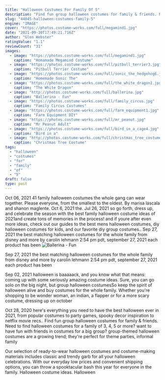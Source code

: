 ```yaml
---
title: "Halloween Costumes For Family Of 5"
description: "Find fun group halloween costumes for family & friends. Need to find halloween costumes for a family of 3, 4, 5 or more? want to have fun with friends in costumes for a big group? group-themed halloween costumes are a growing trend; they're perfect for theme parties, informal family"
slug: "44845-halloween-costumes-family-5"
engine: "IMAGE"
cover: "https://photos.costume-works.com/full/megamind1.jpg"
date: "2021-09-30T17:49:21.716Z"
author: "Glen Webster"
ratingValue: "1.1"
reviewCount: "31"
images:
  - image: "https://photos.costume-works.com/full/megamind1.jpg"
    caption: "Homamade Megamind Costume"
  - image: "https://photos.costume-works.com/full/pitbull_terrier3.jpg"
    caption: "Pitbull Terrier Costume"
  - image: "https://photos.costume-works.com/full/sonic_the_hedgehog6.jpg"
    caption: "Homemade Sonic The"
  - image: "https://photos.costume-works.com/full/the_white_dragon1.jpg"
    caption: "The White Dragon"
  - image: "http://photos.costume-works.com/full/ballerina.jpg"
    caption: "Ballerina - Fun"
  - image: "https://photos.costume-works.com/full/family_circus.jpg"
    caption: "Family Circus Costumes"
  - image: "https://photos.costume-works.com/full/farm_equipment1.jpg"
    caption: "Farm Equipment DIY"
  - image: "https://photos.costume-works.com/full/mr_peanut.jpg"
    caption: "Mr Peanut Adult"
  - image: "https://photos.costume-works.com/full/bird_in_a_cage4.jpg"
    caption: "Bird in a"
  - image: "http://photos.costume-works.com/full/christmas_tree_costume.jpg"
    caption: "Christmas Tree Costume"
tags:
  - "halloween"
  - "costumes"
  - "for"
  - "family"
  - "of"
  - "5"
draft: false
type: post
---
```


Oct 06, 2021 41 family halloween costumes the whole gang can wear together. Please everyone, from the smallest to the oldest. By marisa lascala and shanon maglente. Oct 6, 2021 the. Jul 26, 2021 so go forth, dress up, and celebrate the season with the best family halloween costume ideas of 2021and create tons of memories in the process! and if youre after even more ideas, check out our guides to the best mens halloween costumes, diy halloween costumes for kids, and our favorite diy group costumes.. Sep 27, 2021 the best matching halloween costumes for the whole family from disney and more by carolin lehmann 2:54 pm pdt, september 27, 2021 each product has been
![Ballerina - Fun](http://photos.costume-works.com/full/ballerina.jpg "Ballerina - Fun")

Sep 27, 2021 the best matching halloween costumes for the whole family from disney and more by carolin lehmann 2:54 pm pdt, september 27, 2021 each product has been
<!--inArticleAds-->

<!--galleryOne-->

Sep 02, 2021 halloween is baaaaack, and you know what that means: coming up with some seriously amazing costume ideas. Sure, you can go solo on the big night, but group halloween costumesSo keep the spirit of halloween alive and buy costumes for the whole family. Whether you're shopping to be wonder woman, an indian, a flapper or for a more scary costume, dressing up on october
<!--inArticleAds-->

<!--galleryTwo-->

Oct 28, 2020 here's everything you need to have the best halloween ever in 2021, from popular costumes to party games, spooky decor inspiration to netflix movie recs.. Find fun group halloween costumes for family & friends. Need to find halloween costumes for a family of 3, 4, 5 or more? want to have fun with friends in costumes for a big group? group-themed halloween costumes are a growing trend; they're perfect for theme parties, informal family
<!--galleryThree-->

Our selection of ready-to-wear halloween costumes and costume-making materials includes classic and trendy garb for all your halloween celebrations. With our everyday low prices and convenient shipping options, you can throw a spooktacular bash this year for everyone in the family. Halloween costume ideas. Halloween